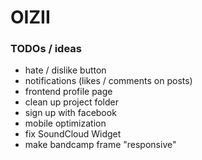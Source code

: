 # OIZII

### TODOs / ideas ###

 * hate / dislike button
 * notifications (likes / comments on posts)
 * frontend profile page
 * clean up project folder
 * sign up with facebook
 * mobile optimization
 * fix SoundCloud Widget
 * make bandcamp frame "responsive"
